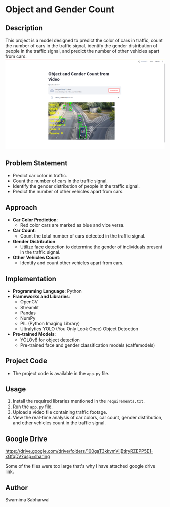 # Object and Gender Count

## Description
This project is a model designed to predict the color of cars in traffic, count the number of cars in the traffic signal, identify the gender distribution of people in the traffic signal, and predict the number of other vehicles apart from cars.
![image](https://github.com/Swarni12/Car-Color-and-Count/blob/main/Output_Image.png)



## Problem Statement
- Predict car color in traffic.
- Count the number of cars in the traffic signal.
- Identify the gender distribution of people in the traffic signal.
- Predict the number of other vehicles apart from cars.

## Approach
- **Car Color Prediction**:
  - Red color cars are marked as blue and vice versa.
- **Car Count**:
  - Count the total number of cars detected in the traffic signal.
- **Gender Distribution**:
  - Utilize face detection to determine the gender of individuals present in the traffic signal.
- **Other Vehicles Count**:
  - Identify and count other vehicles apart from cars.

## Implementation
- **Programming Language**: Python
- **Frameworks and Libraries**:
  - OpenCV
  - Streamlit
  - Pandas
  - NumPy
  - PIL (Python Imaging Library)
  - Ultralytics YOLO (You Only Look Once) Object Detection
- **Pre-trained Models**:
  - YOLOv8 for object detection
  - Pre-trained face and gender classification models (caffemodels)

## Project Code
- The project code is available in the `app.py` file.

## Usage
1. Install the required libraries mentioned in the `requirements.txt`.
2. Run the `app.py` file.
3. Upload a video file containing traffic footage.
4. View the real-time analysis of car colors, car count, gender distribution, and other vehicles count in the traffic signal.

## Google Drive
https://drive.google.com/drive/folders/100gaT3kkvmVIjBtkyRZEPP5E1-xGfqDV?usp=sharing

Some of the files were too large that's why I have attached google drive link.

## Author
Swarnima Sabharwal
